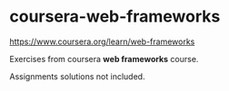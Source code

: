 # coursera-web-frameworks
https://www.coursera.org/learn/web-frameworks

Exercises from coursera **web frameworks** course.

Assignments solutions not included.
